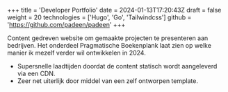 +++
title = 'Developer Portfolio'
date = 2024-01-13T17:20:43Z
draft = false
weight = 20
technologies = ['Hugo', 'Go', 'Tailwindcss']
github = 'https://github.com/padeen/padeen'
+++

Content gedreven website om gemaakte projecten te presenteren aan bedrijven. Het onderdeel Pragmatische 
Boekenplank laat zien op welke manier ik mezelf verder wil ontwikkelen in 2024. 

- Supersnelle laadtijden doordat de content statisch wordt aangeleverd via een CDN.
- Zeer net uiterlijk door middel van een zelf ontworpen template.
